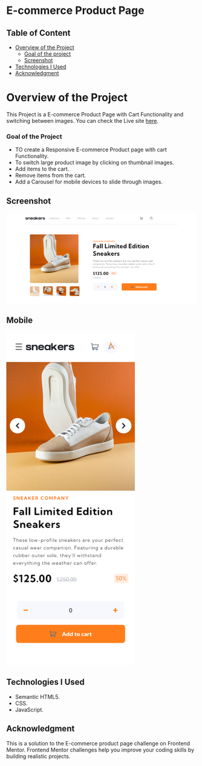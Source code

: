 # E-commerce Product Page
 
 ## Table of Content

 * [Overview of the Project](#overview-of-the-project)
      * [Goal of the project](#goal-of-the-project)
      * [Screenshot](#screenshot)
 * [Technologies I Used](#technologies-i-used)
 * [Acknowledgment](#acknowledgment)

# Overview of the Project
This Project is a E-commerce Product Page with Cart Functionality and switching between images. You can check the Live site [here](https://ayush1m.github.io/E-commerce-Product-Page).

### Goal of the Project
* TO create a Responsive E-commerce Product page with cart Functionality.
* To switch large product image by clicking on thumbnail images.
* Add items to the cart.
* Remove items from the cart.
* Add a Carousel for mobile devices to slide through images.

## Screenshot

![](images/E-commerce-product-page.png)

## Mobile

<img src="images/E-commerce-product-page-mobile.png" width=340px >


## Technologies I Used
* Semantic HTML5.
* CSS.
* JavaScript.

## Acknowledgment
   This is a solution to the E-commerce product page challenge on Frontend Mentor. Frontend Mentor challenges help you improve your coding skills by building realistic    projects.
